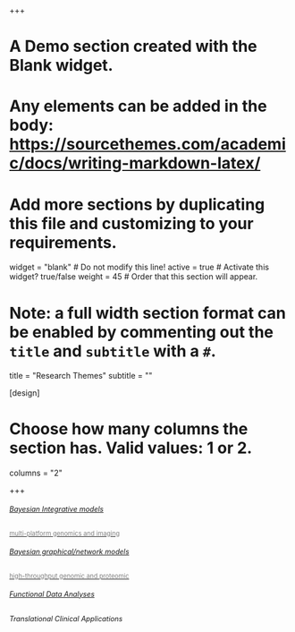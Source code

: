+++
# A Demo section created with the Blank widget.
# Any elements can be added in the body: https://sourcethemes.com/academic/docs/writing-markdown-latex/
# Add more sections by duplicating this file and customizing to your requirements.

widget = "blank"  # Do not modify this line!
active = true  # Activate this widget? true/false
weight = 45  # Order that this section will appear.

# Note: a full width section format can be enabled by commenting out the `title` and `subtitle` with a `#`.
title = "Research Themes"
subtitle = ""

[design]
  # Choose how many columns the section has. Valid values: 1 or 2.
  columns = "2"

+++
<div class="container">
	<div class="row">
		<div class="col-md-3 text-center">
			<a href="/tags/bayesian-integrative-models/">
			<span class="fas fa-layer-group fa-6x"> </span>
			<h6 style="font-size:90%;">Bayesian Integrative models</h6>
			<p style="color:#808080;font-size:80%;">multi-platform genomics and imaging</p>
			</a>
		</div>
		<div class="col-md-3 text-center">
		  <a href="/tags/bayesian-graphical/network-models/">
			<span class="fas fa-project-diagram fa-6x"> </span>
			<h6 style="font-size:90%;">Bayesian graphical/network models</h6>
			<p style="color:#808080; font-size:80%;">high-throughput genomic and proteomic</p>
			</a>
		</div>
		<div class="col-md-3 text-center">
		  <a href="tags/functional-data-analyses/">
			<span class="fas fa-chart-line fa-6x"> </span>
			<h6 style="font-size:90%;">Functional Data Analyses</h6>
			</a>
		</div>
		<div class="col-md-3 text-center">
			<span class="fas fa-prescription fa-6x"> </span>
			<h6 style="font-size:90%;">Translational Clinical Applications</h6>
		</div>
	</div>
</div>	
